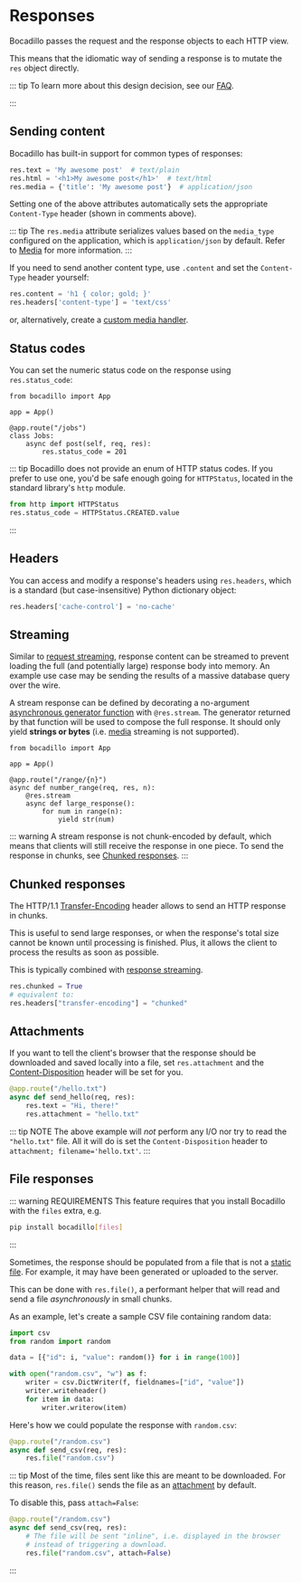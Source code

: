 # Responses

Bocadillo passes the request and the response objects to each HTTP view.

This means that the idiomatic way of sending a response is to mutate the `res` object directly.

::: tip
To learn more about this design decision, see our [FAQ][why-pass-req-res].

[why-pass-req-res]: ../../faq/#why-pass-the-request-and-response-around-everywhere

:::

## Sending content

Bocadillo has built-in support for common types of responses:

```python
res.text = 'My awesome post'  # text/plain
res.html = '<h1>My awesome post</h1>'  # text/html
res.media = {'title': 'My awesome post'}  # application/json
```

Setting one of the above attributes automatically sets the
appropriate `Content-Type` header (shown in comments above).

::: tip
The `res.media` attribute serializes values based on the `media_type` configured on the application, which is `application/json` by default. Refer to [Media] for more information.
:::

[media]: media.md

If you need to send another content type, use `.content` and set
the `Content-Type` header yourself:

```python
res.content = 'h1 { color; gold; }'
res.headers['content-type'] = 'text/css'
```

or, alternatively, create a [custom media handler](./media.md#custom-media-types).

## Status codes

You can set the numeric status code on the response using `res.status_code`:

```python{8}
from bocadillo import App

app = App()

@app.route("/jobs")
class Jobs:
    async def post(self, req, res):
        res.status_code = 201
```

::: tip
Bocadillo does not provide an enum of HTTP status codes. If you prefer to
use one, you'd be safe enough going for `HTTPStatus`, located in the standard
library's `http` module.

```python
from http import HTTPStatus
res.status_code = HTTPStatus.CREATED.value
```

:::

## Headers

You can access and modify a response's headers using `res.headers`, which is
a standard (but case-insensitive) Python dictionary object:

```python
res.headers['cache-control'] = 'no-cache'
```

## Streaming

Similar to [request streaming](./requests.md#streaming), response content can be streamed to prevent loading the full (and potentially large) response body into memory. An example use case may be sending the results of a massive database query over the wire.

A stream response can be defined by decorating a no-argument [asynchronous generator function][async generators] with `@res.stream`. The generator returned by that function will be used to compose the full response. It should only yield **strings or bytes** (i.e. [media][media] streaming is not supported).

[async generators]: https://www.python.org/dev/peps/pep-0525/#asynchronous-generators

```python{7,8,9,10}
from bocadillo import App

app = App()

@app.route("/range/{n}")
async def number_range(req, res, n):
    @res.stream
    async def large_response():
        for num in range(n):
            yield str(num)
```

::: warning
A stream response is not chunk-encoded by default, which means that clients will still receive the response in one piece. To send the response in chunks, see [Chunked responses](#chunked-responses).
:::

## Chunked responses

The HTTP/1.1 [Transfer-Encoding] header allows to send an HTTP response in chunks.

This is useful to send large responses, or when the response's total size cannot be known until processing is finished. Plus, it allows the client to process the results as soon as possible.

This is typically combined with [response streaming](#streaming).

```python
res.chunked = True
# equivalent to:
res.headers["transfer-encoding"] = "chunked"
```

[transfer-encoding]: https://developer.mozilla.org/en-US/docs/Web/HTTP/Headers/Transfer-Encoding

## Attachments <Badge text="0.12+"/>

If you want to tell the client's browser that the response should be downloaded and saved locally into a file, set `res.attachment` and the [Content-Disposition] header will be set for you.

[content-disposition]: https://developer.mozilla.org/en-US/docs/Web/HTTP/Headers/Content-Disposition

```python
@app.route("/hello.txt")
async def send_hello(req, res):
    res.text = "Hi, there!"
    res.attachment = "hello.txt"
```

::: tip NOTE
The above example will _not_ perform any I/O nor try to read the `"hello.txt"` file. All it will do is set the `Content-Disposition` header to `attachment; filename='hello.txt'`.
:::

## File responses <Badge text="0.12+"/>

::: warning REQUIREMENTS
This feature requires that you install Bocadillo with the `files` extra, e.g.

```bash
pip install bocadillo[files]
```

:::

Sometimes, the response should be populated from a file that is not a [static file][static]. For example, it may have been generated or uploaded to the server.

[static]: ./static-files.md

This can be done with `res.file()`, a performant helper that will read and send a file _asynchronously_ in small chunks.

As an example, let's create a sample CSV file containing random data:

```python
import csv
from random import random

data = [{"id": i, "value": random()} for i in range(100)]

with open("random.csv", "w") as f:
    writer = csv.DictWriter(f, fieldnames=["id", "value"])
    writer.writeheader()
    for item in data:
        writer.writerow(item)
```

Here's how we could populate the response with `random.csv`:

```python
@app.route("/random.csv")
async def send_csv(req, res):
    res.file("random.csv")
```

::: tip
Most of the time, files sent like this are meant to be downloaded. For this reason, `res.file()` sends the file as an [attachment](#attachments) by default.

To disable this, pass `attach=False`:

```python
@app.route("/random.csv")
async def send_csv(req, res):
    # The file will be sent "inline", i.e. displayed in the browser
    # instead of triggering a download.
    res.file("random.csv", attach=False)
```

:::
